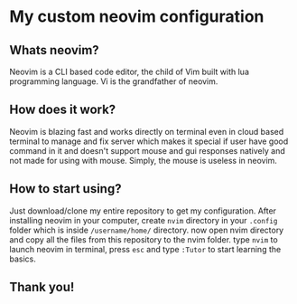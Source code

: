 # My custom neovim configuration
## Whats neovim?
Neovim is a CLI based code editor, the child of Vim built with lua programming language. Vi is the grandfather of neovim.
## How does it work?
Neovim is blazing fast and works directly on terminal even in cloud based terminal to manage and fix server which makes it special if user have good command in it and doesn't support mouse and gui responses natively and not made for using with mouse. Simply, the mouse is useless in neovim.
## How to start using?
Just download/clone my entire repository to get my configuration. After installing neovim in your computer, create `nvim` directory in your `.config` folder which is inside `/username/home/` directory.  now open nvim directory and copy all the files from this repository to the nvim folder. type `nvim` to launch neovim in terminal, press `esc` and type `:Tutor` to start learning the basics.

## Thank you!

